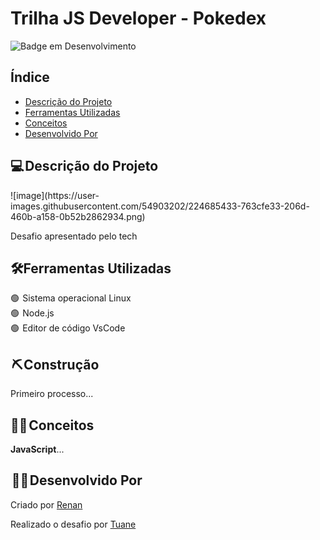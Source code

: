 # Trilha JS Developer - Pokedex

![Badge em Desenvolvimento](http://img.shields.io/static/v1?label=STATUS&message=EM%20DESENVOLVIMENTO&color=GREEN&style=for-the-badge)



<h2>Índice</h2>

* [Descrição do Projeto](#descrição-do-projeto)
* [Ferramentas Utilizadas](#ferramentas-utilizadas)
* [Conceitos](#conceitos)
* [Desenvolvido Por](#desenvolvido-por)


<h2>💻 Descrição do Projeto</h2>
![image](https://user-images.githubusercontent.com/54903202/224685433-763cfe33-206d-460b-a158-0b52b2862934.png)


<p>

Desafio apresentado pelo tech 

</p>



<h2>🛠️Ferramentas Utilizadas</h2>

<p>

🟢  Sistema operacional Linux <br>
🟢  Node.js<br>
🟢  Editor de código VsCode<br>

</p>
<h2> ⛏️ Construção</h2>

<p>
Primeiro processo...
</p>

<h2>👩‍🎓 Conceitos</h2>

<p>

<strong>JavaScript</strong>... 


</p>


<h2> 👩‍💻 Desenvolvido Por</h2>

Criado por [Renan](https://www.linkedin.com/in/renanjpaula/)

Realizado o desafio por [Tuane](https://www.linkedin.com/in/tuane-mendes/)
